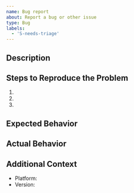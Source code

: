 ```yaml
---
name: Bug report
about: Report a bug or other issue
type: Bug
labels:
  - 'S-needs-triage'
---
```


<!--
  Thank you for your report! Please describe your problem here.

  Feel free to remove any of the sections below if they don't seem useful.
-->

## Description

## Steps to Reproduce the Problem
1.
1.
1.

## Expected Behavior

## Actual Behavior

## Additional Context
- Platform:
- Version:
